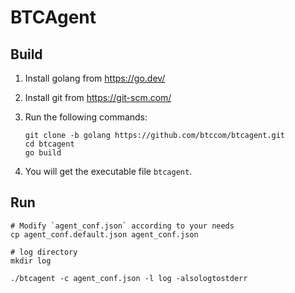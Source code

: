 # BTCAgent

## Build

1. Install golang from https://go.dev/

2. Install git from https://git-scm.com/

3. Run the following commands:
   ```
   git clone -b golang https://github.com/btccom/btcagent.git
   cd btcagent
   go build
   ```

4. You will get the executable file `btcagent`.

## Run

```
# Modify `agent_conf.json` according to your needs
cp agent_conf.default.json agent_conf.json

# log directory
mkdir log

./btcagent -c agent_conf.json -l log -alsologtostderr
```
